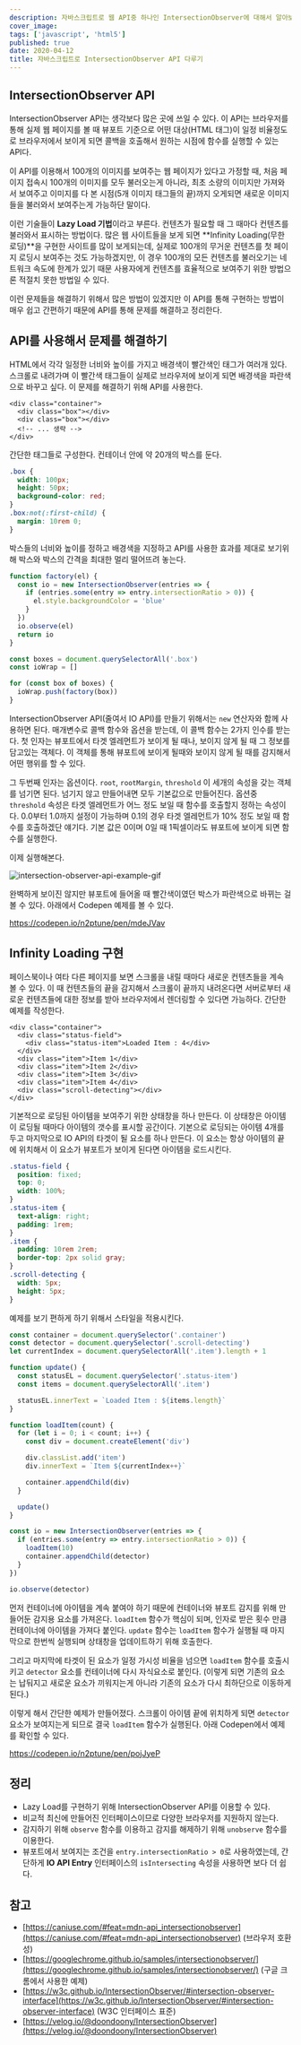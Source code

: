 ```yaml
---
description: 자바스크립트로 웹 API중 하나인 IntersectionObserver에 대해서 알아보고 정리하기
cover_image:
tags: ['javascript', 'html5']
published: true
date: 2020-04-12
title: 자바스크립트로 IntersectionObserver API 다루기
---
```


## IntersectionObserver API

IntersectionObserver API는 생각보다 많은 곳에 쓰일 수 있다. 이 API는 브라우저를 통해 실제 웹 페이지를 볼 때 뷰포트 기준으로 어떤 대상(HTML 태그)이 일정 비율정도로 브라우저에서 보이게 되면 콜백을 호출해서 원하는 시점에 함수를 실행할 수 있는 API다.

이 API를 이용해서 100개의 이미지를 보여주는 웹 페이지가 있다고 가정할 때, 처음 페이지 접속시 100개의 이미지를 모두 불러오는게 아니라, 최초 소량의 이미지만 가져와서 보여주고 이미지를 다 본 시점(5개 이미지 태그들의 끝)까지 오게되면 새로운 이미지들을 불러와서 보여주는게 가능하단 말이다.

이런 기술들이 **Lazy Load 기법**이라고 부른다. 컨텐츠가 필요할 때 그 때마다 컨텐츠를 불러와서 표시하는 방법이다. 많은 웹 사이트들을 보게 되면 **Infinity Loading(무한 로딩)**을 구현한 사이트를 많이 보게되는데, 실제로 100개의 무거운 컨텐츠를 첫 페이지 로딩시 보여주는 것도 가능하겠지만, 이 경우 100개의 모든 컨텐츠를 불러오기는 네트워크 속도에 한계가 있기 때문 사용자에게 컨텐츠를 효율적으로 보여주기 위한 방법으론 적절치 못한 방법일 수 있다.

이런 문제들을 해결하기 위해서 많은 방법이 있겠지만 이 API를 통해 구현하는 방법이 매우 쉽고 간편하기 때문에 API를 통해 문제를 해결하고 정리한다.

## API를 사용해서 문제를 해결하기

HTML에서 각각 일정한 너비와 높이를 가지고 배경색이 빨간색인 태그가 여러개 있다. 스크롤로 내려가며 이 빨간색 태그들이 실제로 브라우저에 보이게 되면 배경색을 파란색으로 바꾸고 싶다. 이 문제를 해결하기 위해 API를 사용한다.

```vue
<div class="container">
  <div class="box"></div>
  <div class="box"></div>
  <!-- ... 생략 -->
</div>
```

간단한 태그들로 구성한다. 컨테이너 안에 약 20개의 박스를 둔다.

```css
.box {
  width: 100px;
  height: 50px;
  background-color: red;
}
.box:not(:first-child) {
  margin: 10rem 0;
}
```

박스들의 너비와 높이를 정하고 배경색을 지정하고 API를 사용한 효과를 제대로 보기위해 박스와 박스의 간격을 최대한 멀리 떨어뜨려 놓는다.

```js
function factory(el) {
  const io = new IntersectionObserver(entries => {
    if (entries.some(entry => entry.intersectionRatio > 0)) {
      el.style.backgroundColor = 'blue'
    }
  })
  io.observe(el)
  return io
}

const boxes = document.querySelectorAll('.box')
const ioWrap = []

for (const box of boxes) {
  ioWrap.push(factory(box))
}
```

IntersectionObserver API(줄여서 IO API)를 만들기 위해서는 `new` 연산자와 함께 사용하면 된다. 매개변수로 콜백 함수와 옵션을 받는데, 이 콜백 함수는 2가지 인수를 받는다. 첫 인자는 뷰포트에서 타겟 엘레먼트가 보이게 될 때나, 보이지 않게 될 때 그 정보를 담고있는 객체다. 이 객체를 통해 뷰포트에 보이게 될때와 보이지 않게 될 때를 감지해서 어떤 행위를 할 수 있다.

그 두번째 인자는 옵션이다. `root`, `rootMargin`, `threshold` 이 세개의 속성을 갖는 객체를 넘기면 된다. 넘기지 않고 만들어내면 모두 기본값으로 만들어진다. 옵션중 `threshold` 속성은 타겟 엘레먼트가 어느 정도 보일 때 함수를 호출할지 정하는 속성이다. 0.0부터 1.0까지 설정이 가능하며 0.1의 경우 타겟 엘레먼트가 10% 정도 보일 때 함수를 호출하겠단 얘기다. 기본 값은 0이며 0일 때 1픽셀이라도 뷰포트에 보이게 되면 함수를 실행한다.

이제 실행해본다.

![intersection-observer-api-example-gif](./images/intersection-observer-api-example.gif)

완벽하게 보이진 않지만 뷰포트에 들어올 때 빨간색이였던 박스가 파란색으로 바뀌는 걸 볼 수 있다. 아래에서 Codepen 예제를 볼 수 있다.

<https://codepen.io/n2ptune/pen/mdeJVav>

## Infinity Loading 구현

페이스북이나 여타 다른 페이지를 보면 스크롤을 내릴 때마다 새로운 컨텐츠들을 계속 볼 수 있다. 이 때 컨텐츠들의 끝을 감지해서 스크롤이 끝까지 내려온다면 서버로부터 새로운 컨텐츠들에 대한 정보를 받아 브라우저에서 렌더링할 수 있다면 가능하다. 간단한 예제를 작성한다.

```vue
<div class="container">
  <div class="status-field">
    <div class="status-item">Loaded Item : 4</div>
  </div>
  <div class="item">Item 1</div>
  <div class="item">Item 2</div>
  <div class="item">Item 3</div>
  <div class="item">Item 4</div>
  <div class="scroll-detecting"></div>
</div>
```

기본적으로 로딩된 아이템을 보여주기 위한 상태창을 하나 만든다. 이 상태창은 아이템이 로딩될 때마다 아이템의 갯수를 표시할 공간이다. 기본으로 로딩되는 아이템 4개를 두고 마지막으로 IO API의 타겟이 될 요소를 하나 만든다. 이 요소는 항상 아이템의 끝에 위치해서 이 요소가 뷰포트가 보이게 된다면 아이템을 로드시킨다.

```css
.status-field {
  position: fixed;
  top: 0;
  width: 100%;
}
.status-item {
  text-align: right;
  padding: 1rem;
}
.item {
  padding: 10rem 2rem;
  border-top: 2px solid gray;
}
.scroll-detecting {
  width: 5px;
  height: 5px;
}
```

예제를 보기 편하게 하기 위해서 스타일을 적용시킨다.

```js
const container = document.querySelector('.container')
const detector = document.querySelector('.scroll-detecting')
let currentIndex = document.querySelectorAll('.item').length + 1

function update() {
  const statusEL = document.querySelector('.status-item')
  const items = document.querySelectorAll('.item')

  statusEL.innerText = `Loaded Item : ${items.length}`
}

function loadItem(count) {
  for (let i = 0; i < count; i++) {
    const div = document.createElement('div')

    div.classList.add('item')
    div.innerText = `Item ${currentIndex++}`

    container.appendChild(div)
  }

  update()
}

const io = new IntersectionObserver(entries => {
  if (entries.some(entry => entry.intersectionRatio > 0)) {
    loadItem(10)
    container.appendChild(detector)
  }
})

io.observe(detector)
```

먼저 컨테이너에 아이템을 계속 붙여야 하기 때문에 컨테이너와 뷰포트 감지를 위해 만들어둔 감지용 요소를 가져온다. `loadItem` 함수가 핵심이 되며, 인자로 받은 횟수 만큼 컨테이너에 아이템을 가져다 붙인다. `update` 함수는 `loadItem` 함수가 실행될 때 마지막으로 한번씩 실행되며 상태창을 업데이트하기 위해 호출한다.

그리고 마지막에 타겟이 된 요소가 일정 가시성 비율을 넘으면 `loadItem` 함수를 호출시키고 `detector` 요소를 컨테이너에 다시 자식요소로 붙인다. (이렇게 되면 기존의 요소는 납둬지고 새로운 요소가 끼워지는게 아니라 기존의 요소가 다시 최하단으로 이동하게 된다.)

이렇게 해서 간단한 예제가 만들어졌다. 스크롤이 아이템 끝에 위치하게 되면 `detector` 요소가 보여지는게 되므로 결국 `loadItem` 함수가 실행된다. 아래 Codepen에서 예제를 확인할 수 있다.

<https://codepen.io/n2ptune/pen/pojJyeP>

## 정리

- Lazy Load를 구현하기 위해 IntersectionObserver API를 이용할 수 있다.
- 비교적 최신에 만들어진 인터페이스이므로 다양한 브라우저를 지원하지 않는다.
- 감지하기 위해 `observe` 함수를 이용하고 감지를 해제하기 위해 `unobserve` 함수를 이용한다.
- 뷰포트에서 보여지는 조건을 `entry.intersectionRatio > 0`로 사용하였는데, 간단하게 **IO API Entry** 인터페이스의 `isIntersecting` 속성을 사용하면 보다 더 쉽다.

## 참고

- [https://caniuse.com/#feat=mdn-api_intersectionobserver](https://caniuse.com/#feat=mdn-api_intersectionobserver) (브라우저 호환성)
- [https://googlechrome.github.io/samples/intersectionobserver/](https://googlechrome.github.io/samples/intersectionobserver/) (구글 크롬에서 사용한 예제)
- [https://w3c.github.io/IntersectionObserver/#intersection-observer-interface](https://w3c.github.io/IntersectionObserver/#intersection-observer-interface) (W3C 인터페이스 표준)
- [https://velog.io/@doondoony/IntersectionObserver](https://velog.io/@doondoony/IntersectionObserver)

